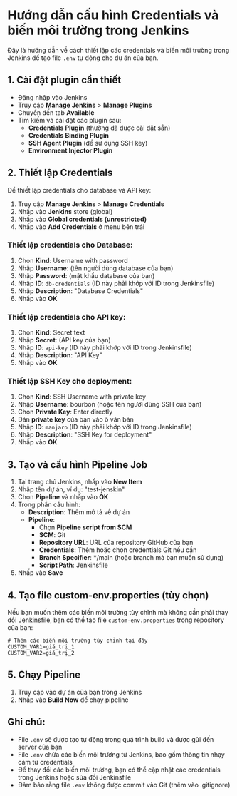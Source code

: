 # Hướng dẫn cấu hình Credentials và biến môi trường trong Jenkins

Đây là hướng dẫn về cách thiết lập các credentials và biến môi trường trong Jenkins để tạo file `.env` tự động cho dự án của bạn.

## 1. Cài đặt plugin cần thiết

- Đăng nhập vào Jenkins
- Truy cập **Manage Jenkins** > **Manage Plugins**
- Chuyển đến tab **Available**
- Tìm kiếm và cài đặt các plugin sau:
  - **Credentials Plugin** (thường đã được cài đặt sẵn)
  - **Credentials Binding Plugin**
  - **SSH Agent Plugin** (để sử dụng SSH key)
  - **Environment Injector Plugin**

## 2. Thiết lập Credentials

Để thiết lập credentials cho database và API key:

1. Truy cập **Manage Jenkins** > **Manage Credentials**
2. Nhấp vào **Jenkins** store (global)
3. Nhấp vào **Global credentials (unrestricted)**
4. Nhấp vào **Add Credentials** ở menu bên trái

### Thiết lập credentials cho Database:

1. Chọn **Kind**: Username with password
2. Nhập **Username**: (tên người dùng database của bạn)
3. Nhập **Password**: (mật khẩu database của bạn)
4. Nhập **ID**: `db-credentials` (ID này phải khớp với ID trong Jenkinsfile)
5. Nhập **Description**: "Database Credentials"
6. Nhấp vào **OK**

### Thiết lập credentials cho API key:

1. Chọn **Kind**: Secret text
2. Nhập **Secret**: (API key của bạn)
3. Nhập **ID**: `api-key` (ID này phải khớp với ID trong Jenkinsfile)
4. Nhập **Description**: "API Key"
5. Nhấp vào **OK**

### Thiết lập SSH Key cho deployment:

1. Chọn **Kind**: SSH Username with private key
2. Nhập **Username**: bourbon (hoặc tên người dùng SSH của bạn)
3. Chọn **Private Key**: Enter directly
4. Dán **private key** của bạn vào ô văn bản
5. Nhập **ID**: `manjaro` (ID này phải khớp với ID trong Jenkinsfile)
6. Nhập **Description**: "SSH Key for deployment"
7. Nhấp vào **OK**

## 3. Tạo và cấu hình Pipeline Job

1. Tại trang chủ Jenkins, nhấp vào **New Item**
2. Nhập tên dự án, ví dụ: "test-jenskin"
3. Chọn **Pipeline** và nhấp vào **OK**
4. Trong phần cấu hình:
   - **Description**: Thêm mô tả về dự án
   - **Pipeline**:
     - Chọn **Pipeline script from SCM**
     - **SCM**: Git
     - **Repository URL**: URL của repository GitHub của bạn
     - **Credentials**: Thêm hoặc chọn credentials Git nếu cần
     - **Branch Specifier**: */main (hoặc branch mà bạn muốn sử dụng)
     - **Script Path**: Jenkinsfile
5. Nhấp vào **Save**

## 4. Tạo file custom-env.properties (tùy chọn)

Nếu bạn muốn thêm các biến môi trường tùy chỉnh mà không cần phải thay đổi Jenkinsfile, bạn có thể tạo file `custom-env.properties` trong repository của bạn:

```properties
# Thêm các biến môi trường tùy chỉnh tại đây
CUSTOM_VAR1=giá_trị_1
CUSTOM_VAR2=giá_trị_2
```

## 5. Chạy Pipeline

1. Truy cập vào dự án của bạn trong Jenkins
2. Nhấp vào **Build Now** để chạy pipeline

## Ghi chú:

- File `.env` sẽ được tạo tự động trong quá trình build và được gửi đến server của bạn
- File `.env` chứa các biến môi trường từ Jenkins, bao gồm thông tin nhạy cảm từ credentials
- Để thay đổi các biến môi trường, bạn có thể cập nhật các credentials trong Jenkins hoặc sửa đổi Jenkinsfile
- Đảm bảo rằng file `.env` không được commit vào Git (thêm vào .gitignore)